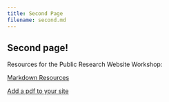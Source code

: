 ```yaml
---
title: Second Page
filename: second.md
---
```


## Second page!

Resources for the Public Research Website Workshop:

[Markdown Resources](markdown.md)

[Add a pdf to your site](pdf.md)
